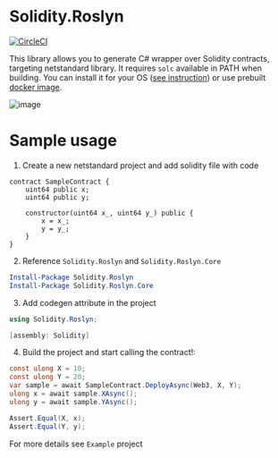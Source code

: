 # Solidity.Roslyn
[![CircleCI](https://circleci.com/gh/Pzixel/Solidity.Roslyn/tree/master.svg?style=svg)](https://circleci.com/gh/Pzixel/Solidity.Roslyn/tree/master)

This library allows you to generate C# wrapper over Solidity contracts, targeting netstandard library. 
It requires `solc` available in PATH when building.
You can install it for your OS ([see instruction](https://solidity.readthedocs.io/en/v0.4.25/installing-solidity.html)) or use prebuilt [docker image](https://hub.docker.com/r/pzixel/solidity-dotnet/).

![image](https://user-images.githubusercontent.com/11201122/56217716-604e7600-606c-11e9-960e-3ee7fa097f3d.png)


# Sample usage

1. Create a new netstandard project and add solidity file with code

```solidity
contract SampleContract {
    uint64 public x;
    uint64 public y;

    constructor(uint64 x_, uint64 y_) public {
        x = x_;
        y = y_;
    }
}
```

2. Reference `Solidity.Roslyn` and `Solidity.Roslyn.Core`
```powershell
Install-Package Solidity.Roslyn
Install-Package Solidity.Roslyn.Core
```

3. Add codegen attribute in the project

```cs
using Solidity.Roslyn;

[assembly: Solidity]
```

4. Build the project and start calling the contract!:

```cs
const ulong X = 10;
const ulong Y = 20;
var sample = await SampleContract.DeployAsync(Web3, X, Y);
ulong x = await sample.XAsync();
ulong y = await sample.YAsync();

Assert.Equal(X, x);
Assert.Equal(Y, y);
```

For more details see `Example` project


